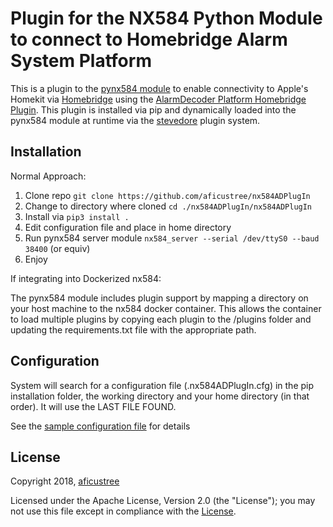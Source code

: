 # Plugin for the NX584 Python Module to connect to Homebridge Alarm System Platform

This is a plugin to the [pynx584 module](https://github.com/kk7ds/pynx584) to enable connectivity to Apple's Homekit via [Homebridge](https://github.com/nfarina/homebridge) using the [AlarmDecoder Platform Homebridge Plugin](https://github.com/aficustree/homebridge-alarmdecoder-platform). This plugin is installed via pip and dynamically loaded into the pynx584 module at runtime via the [stevedore](https://docs.openstack.org/stevedore/latest/) plugin system.

## Installation

Normal Approach:

1. Clone repo `git clone https://github.com/aficustree/nx584ADPlugIn`
2. Change to directory where cloned `cd ./nx584ADPlugIn/nx584ADPlugIn`
3. Install via `pip3 install .`
4. Edit configuration file and place in home directory 
5. Run pynx584 server module `nx584_server --serial /dev/ttyS0 --baud 38400` (or equiv)
6. Enjoy

If integrating into Dockerized nx584:

The pynx584 module includes plugin support by mapping a directory on your host machine to the nx584 docker container. This allows the container to load multiple plugins by copying each plugin to the /plugins folder and updating the requirements.txt file with the appropriate path.

## Configuration

System will search for a configuration file (.nx584ADPlugIn.cfg) in the pip installation folder, the working directory and your home directory (in that order). It will use the LAST FILE FOUND.

See the [sample configuration file](./.nx584ADPlugIn.cfg) for details

## License

Copyright 2018, [aficustree](https://github.com/aficustree)

Licensed under the Apache License, Version 2.0 (the "License"); you may not use this file except in compliance with the [License](./LICENSE).